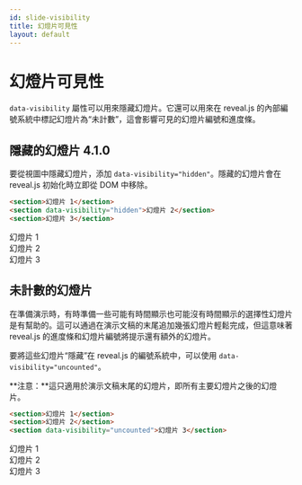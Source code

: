 ```yaml
---
id: slide-visibility
title: 幻燈片可見性
layout: default
---
```


# 幻燈片可見性

`data-visibility` 屬性可以用來隱藏幻燈片。它還可以用來在 reveal.js 的內部編號系統中標記幻燈片為“未計數”，這會影響可見的幻燈片編號和進度條。

## 隱藏的幻燈片 <span class="r-version-badge new">4.1.0</span>

要從視圖中隱藏幻燈片，添加 `data-visibility="hidden"`。隱藏的幻燈片會在 reveal.js 初始化時立即從 DOM 中移除。

```html
<section>幻燈片 1</section>
<section data-visibility="hidden">幻燈片 2</section>
<section>幻燈片 3</section>
```

<div class="reveal reveal-example" data-config='{"slideNumber": "c/t"}'>
  <div class="slides">
    <section>幻燈片 1</section>
    <section data-visibility="hidden">幻燈片 2</section>
    <section>幻燈片 3</section>
  </div>
</div>

## 未計數的幻燈片

在準備演示時，有時準備一些可能有時間顯示也可能沒有時間顯示的選擇性幻燈片是有幫助的。這可以通過在演示文稿的末尾追加幾張幻燈片輕鬆完成，但這意味著 reveal.js 的進度條和幻燈片編號將提示還有額外的幻燈片。

要將這些幻燈片“隱藏”在 reveal.js 的編號系統中，可以使用 `data-visibility="uncounted"`。

**注意：**這只適用於演示文稿末尾的幻燈片，即所有主要幻燈片之後的幻燈片。

```html
<section>幻燈片 1</section>
<section>幻燈片 2</section>
<section data-visibility="uncounted">幻燈片 3</section>
```

<div class="reveal reveal-example" data-config='{"slideNumber": "c/t", "progress": true}'>
  <div class="slides">
    <section>幻燈片 1</section>
    <section>幻燈片 2</section>
    <section data-visibility="uncounted">幻燈片 3</section>
  </div>
</div>
